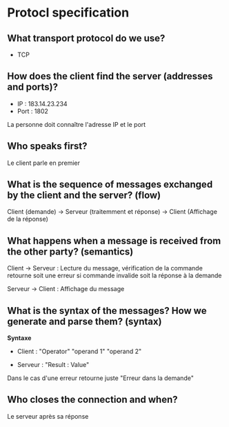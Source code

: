 # Protocl specification

## What transport protocol do we use?
* TCP

## How does the client find the server (addresses and ports)?
* IP   : 183.14.23.234
* Port : 1802

La personne doit connaître l'adresse IP et le port

## Who speaks first?

Le client parle en premier

## What is the sequence of messages exchanged by the client and the server? (flow)

Client (demande) -> Serveur (traitemment et réponse) -> Client (Affichage de la réponse)

## What happens when a message is received from the other party? (semantics)

Client -> Serveur : Lecture du message, vérification de la commande retourne soit une erreur si commande invalide soit la réponse à la demande

Serveur -> Client : Affichage du message

## What is the syntax of the messages? How we generate and parse them? (syntax)

**Syntaxe**

* Client  : "Operator" "operand 1" "operand 2"

* Serveur : "Result : Value"

Dans le cas d'une erreur retourne juste "Erreur dans la demande"

## Who closes the connection and when?

Le serveur après sa réponse